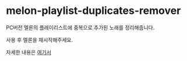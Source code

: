 # melon-playlist-duplicates-remover

PC버전 멜론의 플레이리스트에 중복으로 추가된 노래를 정리해줍니다.

사용 후 멜론을 재시작해주세요.

자세한 내용은 <a href="http://b.fantazm.net/entry/Melon-Cleaner-%EC%95%A8%EB%B2%94%EB%A6%AC%EC%8A%A4%ED%8A%B8-%EC%A0%95%EB%A6%AC%ED%95%98%EA%B8%B0">여기서</a>
